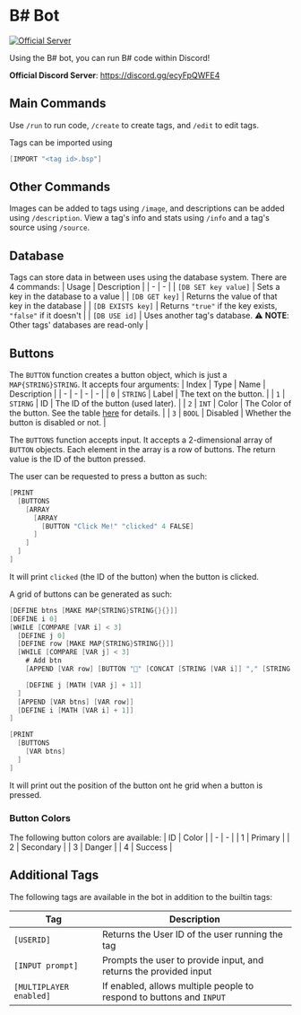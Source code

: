 # B# Bot
[![Official Server](https://img.shields.io/discord/903380812135825459?logo=Discord&logoColor=ffffff&style=for-the-badge)](https://discord.gg/ecyFpQWFE4) 

Using the B# bot, you can run B# code within Discord!

**Official Discord Server**: https://discord.gg/ecyFpQWFE4

## Main Commands
Use `/run` to run code, `/create` to create tags, and `/edit` to edit tags.

Tags can be imported using
```scala
[IMPORT "<tag id>.bsp"]
```

## Other Commands
Images can be added to tags using `/image`, and descriptions can be added using `/description`. View a tag's info and stats using `/info` and a tag's source using `/source`.

## Database
Tags can store data in between uses using the database system. There are 4 commands:
| Usage | Description |
| - | - |
| `[DB SET key value]` | Sets a key in the database to a value |
| `[DB GET key]` | Returns the value of that key in the database |
| `[DB EXISTS key]` | Returns `"true"` if the key exists, `"false"` if it doesn't |
| `[DB USE id]` | Uses another tag's database. :warning: **NOTE**: Other tags' databases are read-only |

## Buttons
The `BUTTON` function creates a button object, which is just a `MAP{STRING}STRING`. It accepts four arguments:
| Index | Type | Name | Description |
| - | - | - | - |
| `0` | `STRING` | Label | The text on the button. |
| `1` | `STIRNG` | ID | The ID of the button (used later). |
| `2` | `INT` | Color | The Color of the button. See the table [here](#button-colors) for details. |
| `3` | `BOOL` | Disabled | Whether the button is disabled or not. |

The `BUTTONS` function accepts input. It accepts a 2-dimensional array of `BUTTON` objects. Each element in the array is a row of buttons. The return value is the ID of the button pressed. 

The user can be requested to press a button as such:
```scala
[PRINT 
  [BUTTONS
    [ARRAY
      [ARRAY
        [BUTTON "Click Me!" "clicked" 4 FALSE]
      ]
    ]
  ]
]
```
It will print `clicked` (the ID of the button) when the button is clicked.

A grid of buttons can be generated as such:
```scala
[DEFINE btns [MAKE MAP{STRING}STRING{}{}]]
[DEFINE i 0]
[WHILE [COMPARE [VAR i] < 3]
  [DEFINE j 0]
  [DEFINE row [MAKE MAP{STRING}STRING{}]]
  [WHILE [COMPARE [VAR j] < 3]
    # Add btn
    [APPEND [VAR row] [BUTTON "🔲" [CONCAT [STRING [VAR i]] "," [STRING [VAR j]]] 1 FALSE]]

    [DEFINE j [MATH [VAR j] + 1]]
  ]
  [APPEND [VAR btns] [VAR row]]
  [DEFINE i [MATH [VAR i] + 1]]
]

[PRINT 
  [BUTTONS 
    [VAR btns]
  ]
]
```
It will print out the position of the button ont he grid when a button is pressed.


### Button Colors
The following button colors are available:
| ID | Color |
| - | - |
| 1 | Primary |
| 2 | Secondary |
| 3 | Danger |
| 4 | Success | 



## Additional Tags
The following tags are available in the bot in addition to the builtin tags:

| Tag | Description |
| - | - |
| `[USERID]` | Returns the User ID of the user running the tag |
| `[INPUT prompt]` | Prompts the user to provide input, and returns the provided input |
| `[MULTIPLAYER enabled]` | If enabled, allows multiple people to respond to buttons and `INPUT` |